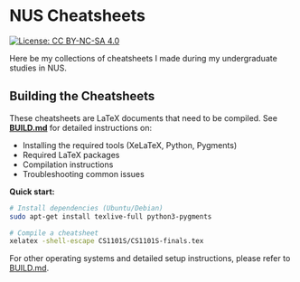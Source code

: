 # NUS Cheatsheets

[![License: CC BY-NC-SA 4.0](https://img.shields.io/badge/License-CC%20BY--NC--SA%204.0-lightgrey.svg)](https://creativecommons.org/licenses/by-nc-sa/4.0/)

Here be my collections of cheatsheets I made during my undergraduate studies in NUS.

## Building the Cheatsheets

These cheatsheets are LaTeX documents that need to be compiled. See **[BUILD.md](BUILD.md)** for detailed instructions on:

- Installing the required tools (XeLaTeX, Python, Pygments)
- Required LaTeX packages
- Compilation instructions
- Troubleshooting common issues

**Quick start:**
```bash
# Install dependencies (Ubuntu/Debian)
sudo apt-get install texlive-full python3-pygments

# Compile a cheatsheet
xelatex -shell-escape CS1101S/CS1101S-finals.tex
```

For other operating systems and detailed setup instructions, please refer to [BUILD.md](BUILD.md).
